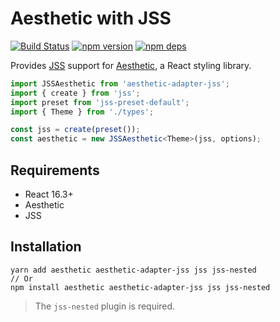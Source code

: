 # Aesthetic with JSS

[![Build Status](https://travis-ci.org/milesj/aesthetic.svg?branch=master)](https://travis-ci.org/milesj/aesthetic)
[![npm version](https://badge.fury.io/js/aesthetic-adapter-jss.svg)](https://www.npmjs.com/package/aesthetic-adapter-jss)
[![npm deps](https://david-dm.org/milesj/aesthetic.svg?path=packages/adapter-jss)](https://www.npmjs.com/package/aesthetic-adapter-jss)

Provides [JSS](https://github.com/cssinjs/jss) support for
[Aesthetic](https://github.com/milesj/aesthetic), a React styling library.

```ts
import JSSAesthetic from 'aesthetic-adapter-jss';
import { create } from 'jss';
import preset from 'jss-preset-default';
import { Theme } from './types';

const jss = create(preset());
const aesthetic = new JSSAesthetic<Theme>(jss, options);
```

## Requirements

- React 16.3+
- Aesthetic
- JSS

## Installation

```
yarn add aesthetic aesthetic-adapter-jss jss jss-nested
// Or
npm install aesthetic aesthetic-adapter-jss jss jss-nested
```

> The `jss-nested` plugin is required.
